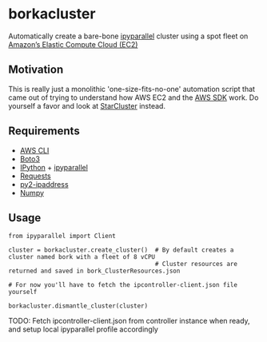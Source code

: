 # borkacluster
Automatically create a bare-bone [ipyparallel](https://github.com/ipython/ipyparallel) cluster using a spot fleet on [Amazon’s Elastic Compute Cloud (EC2)](https://aws.amazon.com/ec2/)

## Motivation
This is really just a monolithic 'one-size-fits-no-one' automation script that came out of trying to understand how AWS EC2 and the [AWS SDK](https://aws.amazon.com/sdk-for-python/) work. Do yourself a favor and look at [StarCluster](http://star.mit.edu/cluster/) instead.

## Requirements
* [AWS CLI](https://aws.amazon.com/cli/)
* [Boto3](https://aws.amazon.com/sdk-for-python/)
* [IPython](https://ipython.org/) + [ipyparallel](https://github.com/ipython/ipyparallel)
* [Requests](http://docs.python-requests.org/en/master/)
* [py2-ipaddress](https://pypi.python.org/pypi/py2-ipaddress)
* [Numpy](http://www.numpy.org)

## Usage

```import borkacluster
from ipyparallel import Client

cluster = borkacluster.create_cluster()  # By default creates a cluster named bork with a fleet of 8 vCPU
							   			 # Cluster resources are returned and saved in bork_ClusterResources.json

# For now you'll have to fetch the ipcontroller-client.json file yourself

borkacluster.dismantle_cluster(cluster)

```

TODO: Fetch ipcontroller-client.json from controller instance when ready, and setup local ipyparallel profile accordingly